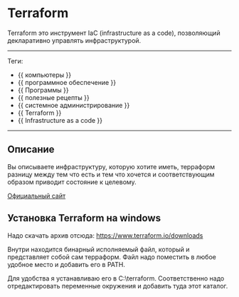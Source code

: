 # Terraform

Terraform это инструмент IaC (infrastructure as a code), позволяющий
декларативно управлять инфраструктурой.

---

Теги:

- {{ компьютеры }}
- {{ программное обеспечение }}
- {{ Программы }}
- {{ полезные рецепты }}
- {{ системное администрирование }}
- {{ Terraform }}
- {{ Infrastructure as a code }}

---

## Описание

Вы описываете инфраструктуру, которую хотите иметь, терраформ разницу между тем
что есть и тем что хочется и соответствующим образом приводит состояние к
целевому.

[Официальный сайт](https://www.terraform.io/)

## Установка Terraform на windows

Надо скачать архив отсюда: https://www.terraform.io/downloads

Внутри находится бинарный исполняемый файл, который и представляет собой сам
терраформ. Файл надо поместить в любое удобное место и добавить его в PATH.

Для удобства я устанавливаю его в C:\terraform. Соответственно надо
отредактировать переменные окружения и добавить туда этот каталог.
